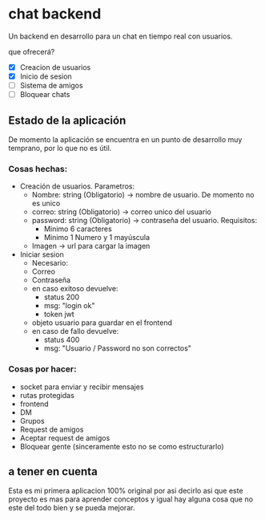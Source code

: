 # chat backend

Un backend en desarrollo para un chat en tiempo real con usuarios.

que ofrecerá?

* [X] Creacion de usuarios
* [X] Inicio de sesion
* [ ] Sistema de amigos
* [ ] Bloquear chats

## Estado de la aplicación

De momento la aplicación se encuentra en un punto de desarrollo muy temprano, por lo que no es útil.

### Cosas hechas:
- Creación de usuarios. Parametros:
    - Nombre: string (Obligatorio) -> nombre de usuario. De momento no es unico
    - correo: string (Obligatorio) -> correo unico del usuario
    - password: string (Obligatorio) -> contraseña del usuario. Requisitos: 
      - Minimo 6 caracteres
      - Minimo 1 Numero y 1 mayúscula
    - Imagen -> url para cargar la imagen
- Iniciar sesion
    - Necesario: 
    - Correo
    - Contraseña
    - en caso exitoso devuelve:
      - status 200
      - msg: "login ok"
      - token jwt
    - objeto usuario para guardar en el frontend
    - en caso de fallo devuelve:
      - status 400
      - msg: "Usuario / Password no son correctos"

### Cosas por hacer:
- socket para enviar y recibir mensajes
- rutas protegidas
- frontend
- DM
- Grupos
- Request de amigos
- Aceptar request de amigos
- Bloquear gente (sinceramente esto no se como estructurarlo)
  
## a tener en cuenta

Esta es mi primera aplicacion 100% original por asi decirlo asi que este proyecto es mas para aprender conceptos y igual hay alguna cosa que no este del todo bien y se pueda mejorar.